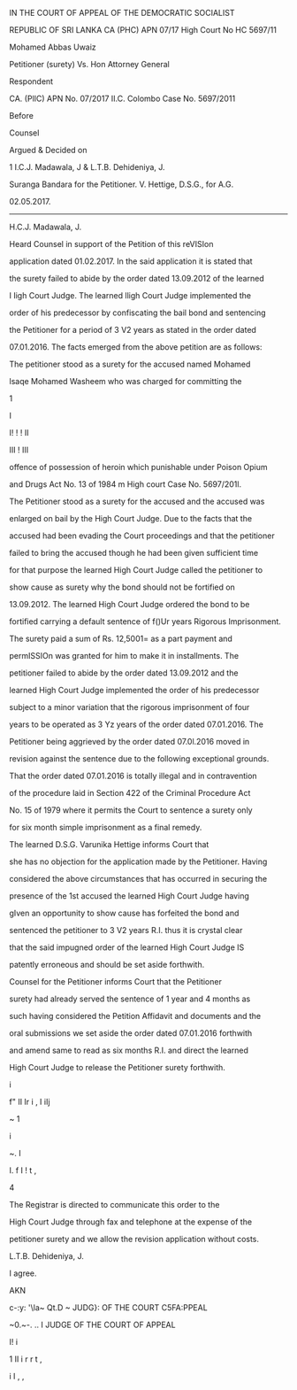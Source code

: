 IN THE COURT OF APPEAL OF THE DEMOCRATIC SOCIALIST

REPUBLIC OF SRI LANKA CA (PHC) APN 07/17 High Court No HC 5697/11

Mohamed Abbas Uwaiz

Petitioner (surety) Vs. Hon Attorney General

Respondent

CA. (PlIC) APN No. 07/2017 II.C. Colombo Case No. 5697/2011

Before

Counsel

Argued & Decided on

1 I.C.J. Madawala, J & L.T.B. Dehideniya, J.

Suranga Bandara for the Petitioner. V. Hettige, D.S.G., for A.G.

02.05.2017.

*********

H.C.J. Madawala, J.

Heard Counsel in support of the Petition of this reVISIon

application dated 01.02.2017. In the said application it is stated that

the surety failed to abide by the order dated 13.09.2012 of the learned

I Iigh Court Judge. The learned lligh Court Judge implemented the

order of his predecessor by confiscating the bail bond and sentencing

the Petitioner for a period of 3 V2 years as stated in the order dated

07.01.2016. The facts emerged from the above petition are as follows:

The petitioner stood as a surety for the accused named Mohamed

lsaqe Mohamed Washeem who was charged for committing the

1

I

I! ! ! II

III ! III

offence of possession of heroin which punishable under Poison Opium

and Drugs Act No. 13 of 1984 m High court Case No. 5697/201l.

The Petitioner stood as a surety for the accused and the accused was

enlarged on bail by the High Court Judge. Due to the facts that the

accused had been evading the Court proceedings and that the petitioner

failed to bring the accused though he had been given sufficient time

for that purpose the learned High Court Judge called the petitioner to

show cause as surety why the bond should not be fortified on

13.09.2012. The learned High Court Judge ordered the bond to be

fortified carrying a default sentence of f()Ur years Rigorous Imprisonment.

The surety paid a sum of Rs. 12,5001= as a part payment and

permISSIOn was granted for him to make it in installments. The

petitioner failed to abide by the order dated 13.09.2012 and the

learned High Court Judge implemented the order of his predecessor

subject to a minor variation that the rigorous imprisonment of four

years to be operated as 3 Yz years of the order dated 07.01.2016. The

Petitioner being aggrieved by the order dated 07.0l.2016 moved in

revision against the sentence due to the following exceptional grounds.

That the order dated 07.01.2016 is totally illegal and in contravention

of the procedure laid in Section 422 of the Criminal Procedure Act

No. 15 of 1979 where it permits the Court to sentence a surety only

for six month simple imprisonment as a final remedy.

The learned D.S.G. Varunika Hettige informs Court that

she has no objection for the application made by the Petitioner. Having

considered the above circumstances that has occurred in securing the

presence of the 1st accused the learned High Court Judge having

gIven an opportunity to show cause has forfeited the bond and

sentenced the petitioner to 3 V2 years R.I. thus it is crystal clear

that the said impugned order of the learned High Court Judge IS

patently erroneous and should be set aside forthwith.

Counsel for the Petitioner informs Court that the Petitioner

surety had already served the sentence of 1 year and 4 months as

such having considered the Petition Affidavit and documents and the

oral submissions we set aside the order dated 07.01.2016 forthwith

and amend same to read as six months R.I. and direct the learned

High Court Judge to release the Petitioner surety forthwith.

i

f" II Ir i , I iIj

~ 1

i

~. I

I. f I ! t ,

4

The Registrar is directed to communicate this order to the

High Court Judge through fax and telephone at the expense of the

petitioner surety and we allow the revision application without costs.

L.T.B. Dehideniya, J.

I agree.

AKN

c-:y: '\la~ Qt.D ~ JUDG}: OF THE COURT C5FA:PPEAL

~0.~-. .. I JUDGE OF THE COURT OF APPEAL

I! i

1 II i r r t ,

i I , ,